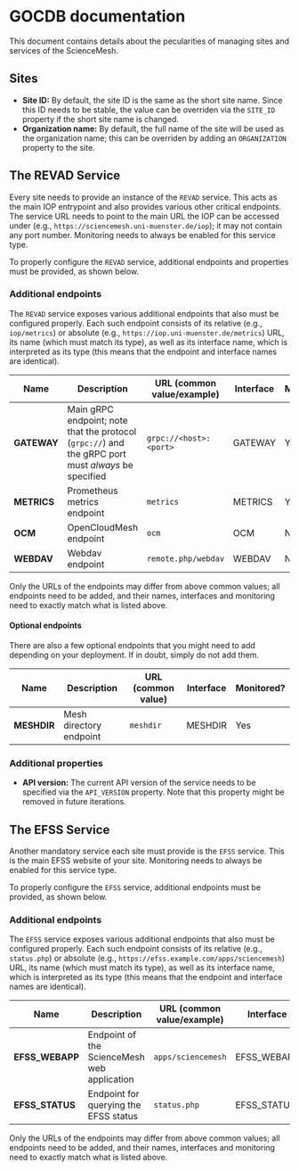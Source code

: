 # GOCDB documentation
This document contains details about the pecularities of managing sites and services of the ScienceMesh.

## Sites
- **Site ID:** By default, the site ID is the same as the short site name. Since this ID needs to be stable, the value can be overriden via the `SITE_ID` property if the short site name is changed.
- **Organization name:** By default, the full name of the site will be used as the organization name; this can be overriden by adding an `ORGANIZATION` property to the site.

## The REVAD Service
Every site needs to provide an instance of the `REVAD` service. This acts as the main IOP entrypoint and also provides various other critical endpoints. The service URL needs to point to the main URL the IOP can be accessed under (e.g., `https://sciencemesh.uni-muenster.de/iop`); it may not contain any port number. Monitoring needs to always be enabled for this service type.

To properly configure the `REVAD` service, additional endpoints and properties must be provided, as shown below.

### Additional endpoints
The `REVAD` service exposes various additional endpoints that also must be configured properly. Each such endpoint consists of its relative (e.g., `iop/metrics`) or absolute (e.g., `https://iop.uni-muenster.de/metrics`) URL, its name (which must match its type), as well as its interface name, which is interpreted as its type (this means that the endpoint and interface names are identical).

| Name | Description | URL (common value/example)| Interface | Monitored? |
| ---  | --- | --- | --- | --- |
| **GATEWAY** | Main gRPC endpoint; note that the protocol (`grpc://`) and the gRPC port must _always_ be specified | `grpc://<host>:<port>` | GATEWAY | Yes |
| **METRICS** | Prometheus metrics endpoint | `metrics` | METRICS | Yes |
| **OCM** | OpenCloudMesh endpoint | `ocm` | OCM | No |
| **WEBDAV** | Webdav endpoint | `remote.php/webdav` | WEBDAV | No |

Only the URLs of the endpoints may differ from above common values; all endpoints need to be added, and their names, interfaces and monitoring need to exactly match what is listed above.

#### Optional endpoints
There are also a few optional endpoints that you might need to add depending on your deployment. If in doubt, simply do not add them.

| Name | Description | URL (common value)| Interface | Monitored? |
| ---  | --- | --- | --- | --- |
| **MESHDIR** | Mesh directory endpoint | `meshdir` | MESHDIR | Yes |

### Additional properties
- **API version:** The current API version of the service needs to be specified via the `API_VERSION` property. Note that this property might be removed in future iterations.

## The EFSS Service
Another mandatory service each site must provide is the `EFSS` service. This is the main EFSS website of your site. Monitoring needs to always be enabled for this service type.

To properly configure the `EFSS` service, additional endpoints must be provided, as shown below.

### Additional endpoints
The `EFSS` service exposes various additional endpoints that also must be configured properly. Each such endpoint consists of its relative (e.g., `status.php`) or absolute (e.g., `https://efss.example.com/apps/sciencemesh`) URL, its name (which must match its type), as well as its interface name, which is interpreted as its type (this means that the endpoint and interface names are identical).

| Name | Description | URL (common value/example)| Interface | Monitored? |
| ---  | --- | --- | --- | --- |
| **EFSS_WEBAPP** | Endpoint of the ScienceMesh web application | `apps/sciencemesh` | EFSS_WEBAPP | No |
| **EFSS_STATUS** | Endpoint for querying the EFSS status | `status.php` | EFSS_STATUS | No |

Only the URLs of the endpoints may differ from above common values; all endpoints need to be added, and their names, interfaces and monitoring need to exactly match what is listed above.
